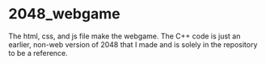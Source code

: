 # 2048_webgame
The html, css, and js file make the webgame.
The C++ code is just an earlier, non-web version of 2048 that I made and is solely in the repository to be a reference.
